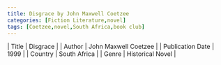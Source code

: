 ```yaml
---
title: Disgrace by John Maxwell Coetzee
categories: [Fiction Literature,novel]
tags: [Coetzee,novel,South Africa,book club]
---
```

        
| Title | Disgrace  |
| Author |  John Maxwell Coetzee  |
| Publication Date | 1999   |
| Country | South Africa |
| Genre | Historical Novel  |
        